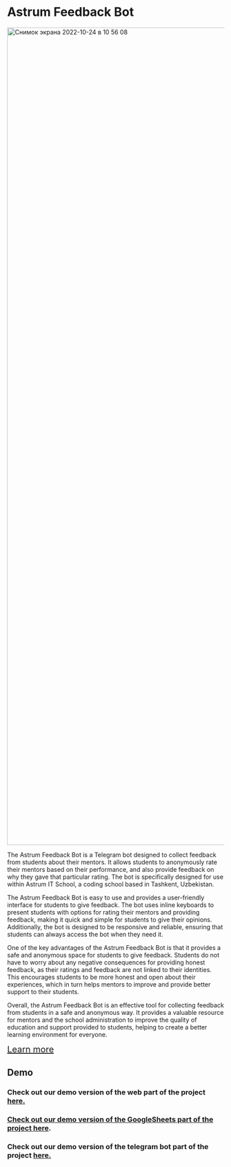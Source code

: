 <h1>Astrum Feedback Bot</h1>

<a href="https://t.me/FeedbackAnalysis_bot"><img width="1892" alt="Снимок экрана 2022-10-24 в 10 56 08" src="https://user-images.githubusercontent.com/95611906/197458556-1959276a-abc9-43fe-9e6f-dfa2c0d9d152.png"></a>
<p>The Astrum Feedback Bot is a Telegram bot designed to collect feedback from students about their mentors. It allows students to anonymously rate their mentors based on their performance, and also provide feedback on why they gave that particular rating. The bot is specifically designed for use within Astrum IT School, a coding school based in Tashkent, Uzbekistan.</p>

<p>The Astrum Feedback Bot is easy to use and provides a user-friendly interface for students to give feedback. The bot uses inline keyboards to present students with options for rating their mentors and providing feedback, making it quick and simple for students to give their opinions. Additionally, the bot is designed to be responsive and reliable, ensuring that students can always access the bot when they need it.</p>

<p>One of the key advantages of the Astrum Feedback Bot is that it provides a safe and anonymous space for students to give feedback. Students do not have to worry about any negative consequences for providing honest feedback, as their ratings and feedback are not linked to their identities. This encourages students to be more honest and open about their experiences, which in turn helps mentors to improve and provide better support to their students.</p>

<p>Overall, the Astrum Feedback Bot is an effective tool for collecting feedback from students in a safe and anonymous way. It provides a valuable resource for mentors and the school administration to improve the quality of education and support provided to students, helping to create a better learning environment for everyone.</p>



<a href="https://www.canva.com/design/DAFNDQKEYlo/R1I4lsMbc9SWfWWTkyt6gw/view?utm_content=DAFNDQKEYlo&utm_campaign=designshare&utm_medium=link2&utm_source=sharebutton" style="font-size: 20px">
Learn more
</a>

## Demo

<h3>Check out our demo version of the web part of the project <a href="http://45.90.216.74:8501">here.</h3>

<h3>Check out our demo version of the GoogleSheets part of the project <a href="https://docs.google.com/spreadsheets/d/1rgfEQdRBtD-AXtu3kfAvTUEwe0qkOpY2RRLSsGDBlrw/edit?usp=sharing">here</a>.</h3>

<h3>Check out our demo version of the telegram bot part of the project <a href="https://t.me/FeedbackAnalysis_bot">here.</h3>